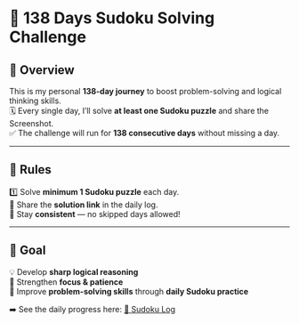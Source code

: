 # 🧩 **138 Days Sudoku Solving Challenge**  

## 📜 **Overview**  
This is my personal **138-day journey** to boost problem-solving and logical thinking skills.  
🗓️ Every single day, I’ll solve **at least one Sudoku puzzle** and share the Screenshot.  
✅ The challenge will run for **138 consecutive days** without missing a day.  

---

## 📏 **Rules**  
1️⃣ Solve **minimum 1 Sudoku puzzle** each day.  
🔗 Share the **solution link** in the daily log.  
📅 Stay **consistent** — no skipped days allowed!  

---

## 🎯 **Goal**  
💡 Develop **sharp logical reasoning**  
🧠 Strengthen **focus & patience**  
🚀 Improve **problem-solving skills** through **daily Sudoku practice**  

➡️ See the daily progress here: [📘 Sudoku Log](Sudoku-log.md)
